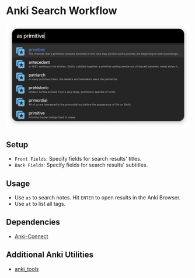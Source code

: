 # Anki Search Workflow

![](.src/anki_search.png)

## Setup

- `Front Fields`: Specify fields for search results' titles.
- `Back Fields`: Specify fields for search results' subtitles.

## Usage

- Use `as` to search notes. Hit `ENTER` to open results in the Anki Browser.
- Use `at` to list all tags.

## Dependencies

- [Anki-Connect](https://github.com/FooSoft/anki-connect)

## Additional Anki Utilities

- [anki_tools](https://github.com/cdpath/anki_tools)

